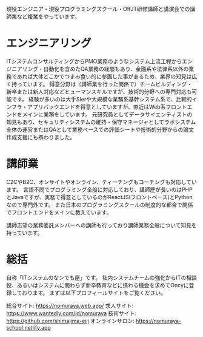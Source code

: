 現役エンジニア・現役プログラミングスクール・OffJT研修講師と講演会での講師業など複業をやっています。

# エンジニアリング
ITシステムコンサルティングからPMO業務のようなシステム上流工程からエンジニアリング・自動化を含めたQA業務の経験もあり、金融系や法律系以外の業務であれば大体どこかでつまみ食い的に参画した事があるため、業界の知見は広く持っています。
得意分野は（講師業を行った関係で）チームビルディング・新卒または新人対応などヒューマンスキルですが、技術的分野への専門対応も可能です。
経験が多いのは大手SIerや大規模な業務系基幹システム系で、比較的インフラ・アプリバックエンドを得意としていますが、直近はWeb系フロントエンドをメインに業務をしています。
元研究員としてデータサイエンティストの知見もあり、セキュリティシステムの維持・保守マネージャとしてラボシステム全体の運営またはQAとして業務ベースでの評価シートや技術的分野からの論文作成支援にも携わりました。

# 講師業
C2CやB2C、オンサイトやオンライン、ティーチングもコーチングも対応しています。
言語不問でプログラミング全般に対応しており、講師歴が長いのはPHPとJavaですが、実務で得意としているのがReactJS(フロントベース)とPythonなので専門外です。
また日本のプログラミングスクールの制度的な都合で関係でフロントエンドをメインに教えています。

講師志望の業務委託メンバーへの講師も行っており講師業務全般について知見を持っています。

# 総括
自称「ITシステムのなンでも屋」です。
社内システムチームの強化からITの相談役、あるいはシステムに関わらず新卒教育などに携わる機会を求めてOncyに登録しております。
まずは以下プロフィールサイトをご覧ください。

総合サイト: https://nomuraya.web.app/
求人サイト: https://www.wantedly.com/id/nomuraya
技術サイト: https://github.com/shimajima-eiji
オンラインサロン: https://nomuraya-school.netlify.app

